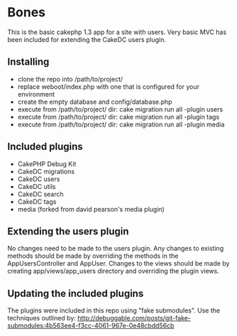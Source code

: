 # Bones #

This is the basic cakephp 1.3 app for a site with users. Very basic MVC has been included for
extending the CakeDC users plugin.

## Installing ##
* clone the repo into /path/to/project/
* replace weboot/index.php with one that is configured for your environment
* create the empty database and config/database.php
* execute from /path/to/project/ dir: cake migration run all -plugin users
* execute from /path/to/project/ dir: cake migration run all -plugin tags
* execute from /path/to/project/ dir: cake migration run all -plugin media

## Included plugins ##
* CakePHP Debug Kit
* CakeDC migrations
* CakeDC users
* CakeDC utils
* CakeDC search
* CakeDC tags
* media (forked from david pearson's media plugin)

## Extending the users plugin ##

No changes need to be made to the users plugin. Any changes to existing methods should be made
by overriding the methods in the AppUsersController and AppUser. Changes to the views should be made by
creating app/views/app_users directory and overriding the plugin views.

## Updating the included plugins ##

The plugins were included in this repo using "fake submodules". Use the techniques outlined by:
http://debuggable.com/posts/git-fake-submodules:4b563ee4-f3cc-4061-967e-0e48cbdd56cb
